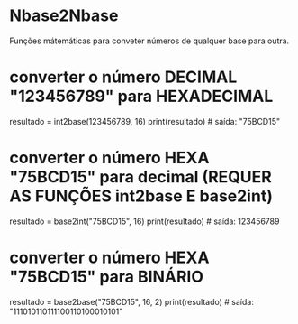 # Nbase2Nbase
Funções mátemáticas para conveter números de qualquer base para outra.


# converter o número DECIMAL "123456789" para HEXADECIMAL
resultado = int2base(123456789, 16)
print(resultado)  # saída: "75BCD15"

# converter o número HEXA "75BCD15" para decimal (REQUER AS FUNÇÕES int2base E base2int)
resultado = base2int("75BCD15", 16)
print(resultado)  # saída: 123456789


# converter o número HEXA "75BCD15" para BINÁRIO
resultado = base2base("75BCD15", 16, 2) 
print(resultado) # saída: "111010110111100110100010101"
